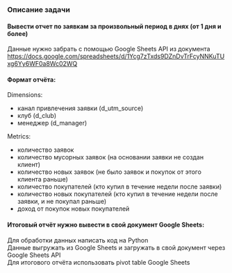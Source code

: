 ### Описание задачи

#### Вывести отчет по заявкам за произвольный период в днях (от 1 дня и более)
Данные нужно забрать с помощью Google Sheets API из документа https://docs.google.com/spreadsheets/d/1Ycg7zTxds9DZnDvTrFcyNNKuTUxg6Yy6WF0a8Wc02WQ
#### Формат отчёта:
Dimensions:
- канал привлечения заявки (d_utm_source)
- клуб (d_club)
- менеджер (d_manager)

Metrics:
- количество заявок
- количество мусорных заявок (на основании заявки не создан клиент)
- количество новых заявок (не было заявок и покупок от этого клиента раньше)
- количество покупателей (кто купил в течение недели после заявки)
- количество новых покупателей (кто купил в течение недели после заявки, и не покупал раньше)
- доход от покупок новых покупателей
#### Итоговый отчёт нужно вывести в свой документ Google Sheets:
Для обработки данных написать код на Python  
Данные выгружать из Google Sheets и загружать в свой документ через Google Sheets API  
Для итогового отчёта использовать pivot table Google Sheets

